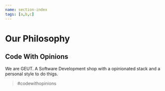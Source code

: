 ```yaml
---
name: section-index
tags: [a,b,c]
---
```

# Our Philosophy
## Code With Opinions
We are GEUT. A Software Development shop with a opinionated stack and a personal style to do thigs.

> #codewithopinions


